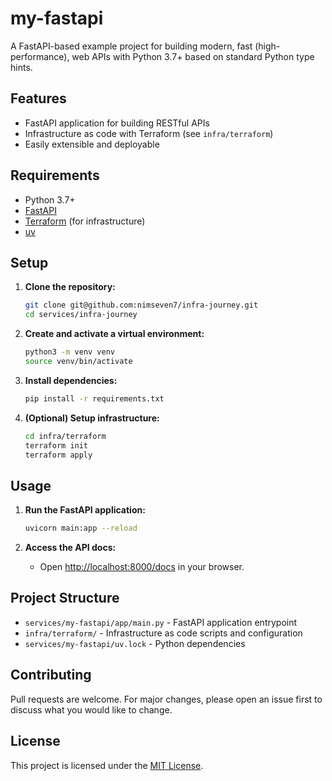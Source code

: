 # my-fastapi

A FastAPI-based example project for building modern, fast (high-performance), web APIs with Python 3.7+ based on standard Python type hints.

## Features

- FastAPI application for building RESTful APIs
- Infrastructure as code with Terraform (see `infra/terraform`)
- Easily extensible and deployable

## Requirements

- Python 3.7+
- [FastAPI](https://fastapi.tiangolo.com/)
- [Terraform](https://www.terraform.io/) (for infrastructure)
- [uv](https://docs.astral.sh/uv/)

## Setup

1. **Clone the repository:**
    ```bash
    git clone git@github.com:nimseven7/infra-journey.git
    cd services/infra-journey
    ```

2. **Create and activate a virtual environment:**
    ```bash
    python3 -m venv venv
    source venv/bin/activate
    ```

3. **Install dependencies:**
    ```bash
    pip install -r requirements.txt
    ```

4. **(Optional) Setup infrastructure:**
    ```bash
    cd infra/terraform
    terraform init
    terraform apply
    ```

## Usage

1. **Run the FastAPI application:**
    ```bash
    uvicorn main:app --reload
    ```

2. **Access the API docs:**
    - Open [http://localhost:8000/docs](http://localhost:8000/docs) in your browser.

## Project Structure

- `services/my-fastapi/app/main.py` - FastAPI application entrypoint
- `infra/terraform/` - Infrastructure as code scripts and configuration
- `services/my-fastapi/uv.lock` - Python dependencies

## Contributing

Pull requests are welcome. For major changes, please open an issue first to discuss what you would like to change.

## License

This project is licensed under the [MIT License](LICENSE).
